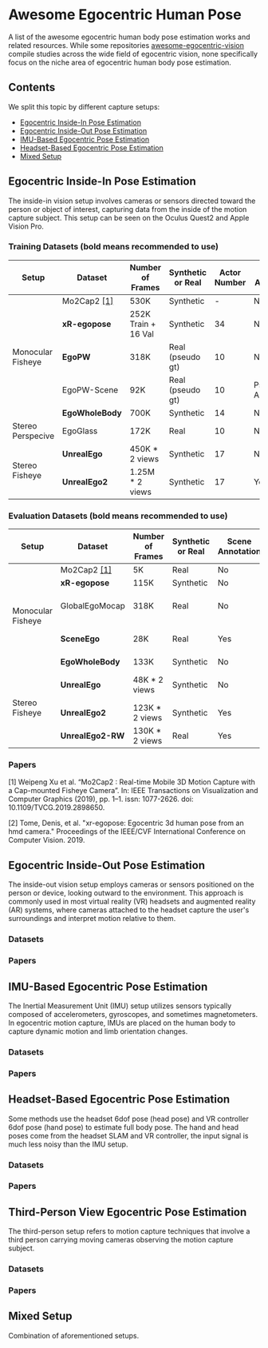 # Awesome Egocentric Human Pose

A list of the awesome egocentric human body pose estimation works and related resources. While some repositories [awesome-egocentric-vision](https://github.com/Sid2697/awesome-egocentric-vision) compile studies across the wide field of egocentric vision, none specifically focus on the niche area of egocentric human body pose estimation.

## Contents
We split this topic by different capture setups:

- [Egocentric Inside-In Pose Estimation](#egocentric-inside-in-pose-estimation)
- [Egocentric Inside-Out Pose Estimation](#egocentric-inside-out-pose-estimation)
- [IMU-Based Egocentric Pose Estimation](#imu-based-egocentric-pose-estimation)
- [Headset-Based Egocentric Pose Estimation](#headset-based-egocentric-pose-estimation)
- [Mixed Setup](#mixed-setup)


## Egocentric Inside-In Pose Estimation

The inside-in vision setup involves cameras or sensors directed toward the person or object of interest, capturing data from the inside of the motion capture subject. This setup can be seen on the Oculus Quest2 and Apple Vision Pro.


### Training Datasets (bold means recommended to use)

<table class="tg">
<thead>
  <tr>
    <th class="tg-0lax">Setup</th>
    <th class="tg-0lax">Dataset</th>
    <th class="tg-0lax">Number of Frames</th>
    <th class="tg-0lax">Synthetic or Real</th>
    <th class="tg-0lax">Actor Number</th>
    <th class="tg-0lax">Scene Annotation</th>
    <th class="tg-0lax">FPS</th>
    <th class="tg-0lax">Link</th>
  </tr>
</thead>
<tbody>
  <tr>
    <td class="tg-0lax" rowspan="5">Monocular Fisheye</td>
    <td class="tg-0lax">Mo2Cap2 <a href="#1">[1]</a></td>
    <td class="tg-0lax">530K</td>
    <td class="tg-0lax">Synthetic</td>
    <td class="tg-0lax">-</td>
    <td class="tg-0lax">No</td>
    <td class="tg-0lax">-</td>
    <td class="tg-0lax"><a href="https://vcai.mpi-inf.mpg.de/projects/wxu/Mo2Cap2/">Link</a></td>
  </tr>
  <tr>
    <td class="tg-0lax"><b>xR-egopose</b></td>
    <td class="tg-0lax">252K Train + 16 Val</td>
    <td class="tg-0lax">Synthetic</td>
    <td class="tg-0lax">34</td>
    <td class="tg-0lax">No</td>
    <td class="tg-0lax">30</td>
    <td class="tg-0lax"><a href="https://github.com/facebookresearch/xR-EgoPose">Link</a></td>
  </tr>
  <tr>
    <td class="tg-0lax"><b>EgoPW</b></td>
    <td class="tg-0lax">318K</td>
    <td class="tg-0lax">Real (pseudo gt)</td>
    <td class="tg-0lax">10</td>
    <td class="tg-0lax">No</td>
    <td class="tg-0lax">25</td>
    <td class="tg-0lax"><a href="https://people.mpi-inf.mpg.de/~jianwang/projects/egopw/">Link</a></td>
  </tr>
  <tr>
    <td class="tg-0lax">EgoPW-Scene</td>
    <td class="tg-0lax">92K</td>
    <td class="tg-0lax">Real (pseudo gt)</td>
    <td class="tg-0lax">10</td>
    <td class="tg-0lax">Pseudo Annotations</td>
    <td class="tg-0lax">25</td>
    <td class="tg-0lax"><a href="https://people.mpi-inf.mpg.de/~jianwang/projects/sceneego/">Link</a></td>
  </tr>
  <tr>
    <td class="tg-0lax"><b>EgoWholeBody</b></td>
    <td class="tg-0lax">700K</td>
    <td class="tg-0lax">Synthetic</td>
    <td class="tg-0lax">14</td>
    <td class="tg-0lax">No</td>
    <td class="tg-0lax">30</td>
    <td class="tg-0lax">-</td>
  </tr>
  <tr>
    <td class="tg-0lax" rowspan="1">Stereo Perspecive<br></td>
    <td class="tg-0lax">EgoGlass</td>
    <td class="tg-0lax">172K</td>
    <td class="tg-0lax">Real</td>
    <td class="tg-0lax">10</td>
    <td class="tg-0lax">No</td>
    <td class="tg-0lax">30</td>
    <td class="tg-0lax">-</td>
  </tr>
  <tr>
    <td class="tg-0lax" rowspan="2">Stereo Fisheye<br></td>
    <td class="tg-0lax"><b>UnrealEgo</b></td>
    <td class="tg-0lax">450K * 2 views</td>
    <td class="tg-0lax">Synthetic</td>
    <td class="tg-0lax">17</td>
    <td class="tg-0lax">No</td>
    <td class="tg-0lax">25</td>
    <td class="tg-0lax"><a href="https://4dqv.mpi-inf.mpg.de/UnrealEgo/">Link</a></td>
  </tr>
  <tr>
    <td class="tg-0lax"><b>UnrealEgo2</b></td>
    <td class="tg-0lax">1.25M * 2 views</td>
    <td class="tg-0lax">Synthetic</td>
    <td class="tg-0lax">17</td>
    <td class="tg-0lax">Yes</td>
    <td class="tg-0lax">25</td>
    <td class="tg-0lax">-</td>
  </tr>
</tbody>
</table>

### Evaluation Datasets (bold means recommended to use)

<table class="tg">
<thead>
  <tr>
    <th class="tg-0lax">Setup</th>
    <th class="tg-0lax">Dataset</th>
    <th class="tg-0lax">Number of Frames</th>
    <th class="tg-0lax">Synthetic or Real</th>
    <th class="tg-0lax">Scene Annotation</th>
    <th class="tg-0lax">FPS</th>
    <th class="tg-0lax">Link</th>
    <th class="tg-0lax">Leader Board</th>
  </tr>
</thead>
<tbody>
  <tr>
    <td class="tg-0lax" rowspan="5">Monocular Fisheye</td>
    <td class="tg-0lax">Mo2Cap2 <a href="#1">[1]</a></td>
    <td class="tg-0lax">5K</td>
    <td class="tg-0lax">Real</td>
    <td class="tg-0lax">No</td>
    <td class="tg-0lax">25</td>
    <td class="tg-0lax"><a href="https://vcai.mpi-inf.mpg.de/projects/wxu/Mo2Cap2/">Link</a></td>
    <td class="tg-0lax">-</td>
  </tr>
 <tr>
    <td class="tg-0lax"><b>xR-egopose</b></td>
    <td class="tg-0lax">115K</td>
    <td class="tg-0lax">Synthetic</td>
    <td class="tg-0lax">No</td>
    <td class="tg-0lax">30</td>
    <td class="tg-0lax"><a href="https://github.com/facebookresearch/xR-EgoPose">Link</a></td>
    <td class="tg-0lax">-</td>
  </tr>
  <tr>
    <td class="tg-0lax">GlobalEgoMocap</td>
    <td class="tg-0lax">318K</td>
    <td class="tg-0lax">Real</td>
    <td class="tg-0lax">No</td>
    <td class="tg-0lax">25</td>
    <td class="tg-0lax"><a href="https://people.mpi-inf.mpg.de/~jianwang/projects/globalegomocap/">Link</a></td>
        <td class="tg-0lax"><a href="https://paperswithcode.com/sota/egocentric-pose-estimation-on-globalegomocap">Paper With Code</a></td>
  </tr>
  <tr>
    <td class="tg-0lax"><b>SceneEgo</b></td>
    <td class="tg-0lax">28K</td>
    <td class="tg-0lax">Real</td>
    <td class="tg-0lax">Yes</td>
    <td class="tg-0lax">25</td>
    <td class="tg-0lax"><a href="https://people.mpi-inf.mpg.de/~jianwang/projects/sceneego/">Link</a></td>
    <td class="tg-0lax"><a href="https://paperswithcode.com/sota/egocentric-pose-estimation-on-sceneego">Paper With Code</a></td>
  </tr>
  <tr>
    <td class="tg-0lax"><b>EgoWholeBody</b></td>
    <td class="tg-0lax">133K</td>
    <td class="tg-0lax">Synthetic</td>
    <td class="tg-0lax">No</td>
    <td class="tg-0lax">30</td>
    <td class="tg-0lax">-</td>
    <td class="tg-0lax">-</td>
  </tr>
  <tr>
    <td class="tg-0lax" rowspan="3">Stereo Fisheye<br></td>
    <td class="tg-0lax"><b>UnrealEgo</b></td>
    <td class="tg-0lax">48K * 2 views</td>
    <td class="tg-0lax">Synthetic</td>
    <td class="tg-0lax">No</td>
    <td class="tg-0lax">25</td>
    <td class="tg-0lax"><a href="https://4dqv.mpi-inf.mpg.de/UnrealEgo/">Link</a></td>
    <td class="tg-0lax"><a href="https://paperswithcode.com/sota/egocentric-pose-estimation-on-unrealego">Paper With Code</a></td>
  </tr>
  <tr>
    <td class="tg-0lax"><b>UnrealEgo2</b></td>
    <td class="tg-0lax">123K * 2 views</td>
    <td class="tg-0lax">Synthetic</td>
    <td class="tg-0lax">Yes</td>
    <td class="tg-0lax">25</td>
    <td class="tg-0lax">-</td>
    <td class="tg-0lax">-</td>
  </tr>
  <tr>
    <td class="tg-0lax"><b>UnrealEgo2-RW</b></td>
    <td class="tg-0lax">130K * 2 views</td>
    <td class="tg-0lax">Real</td>
    <td class="tg-0lax">Yes</td>
    <td class="tg-0lax">25</td>
    <td class="tg-0lax">-</td>
    <td class="tg-0lax">-</td>
  </tr>
</tbody>
</table>


### Papers

<p id="1">[1] Weipeng Xu et al. “Mo2Cap2 : Real-time Mobile 3D Motion Capture with a Cap-mounted Fisheye Camera”. In: IEEE Transactions on Visualization and Computer Graphics (2019), pp. 1–1. issn: 1077-2626. doi: 10.1109/TVCG.2019.2898650.</p> 
<p id="2">[2] Tome, Denis, et al. "xr-egopose: Egocentric 3d human pose from an hmd camera." Proceedings of the IEEE/CVF International Conference on Computer Vision. 2019.</p> 




## Egocentric Inside-Out Pose Estimation

The inside-out vision setup employs cameras or sensors positioned on the person or device, looking outward to the environment. This approach is commonly used in most virtual reality (VR) headsets and augmented reality (AR) systems, where cameras attached to the headset capture the user's surroundings and interpret motion relative to them. 

### Datasets

### Papers

## IMU-Based Egocentric Pose Estimation

The Inertial Measurement Unit (IMU) setup utilizes sensors typically composed of accelerometers, gyroscopes, and sometimes magnetometers. In egocentric motion capture, IMUs are placed on the human body to capture dynamic motion and limb orientation changes. 

### Datasets

### Papers

## Headset-Based Egocentric Pose Estimation

Some methods use the headset 6dof pose (head pose) and VR controller 6dof pose (hand pose) to estimate full body pose. The hand and head poses come from the headset SLAM and VR controller, the input signal is much less noisy than the IMU setup. 

### Datasets

### Papers

## Third-Person View Egocentric Pose Estimation

The third-person setup refers to motion capture techniques that involve a third person carrying moving cameras observing the motion capture subject.

### Datasets

### Papers

## Mixed Setup

Combination of aforementioned setups.
